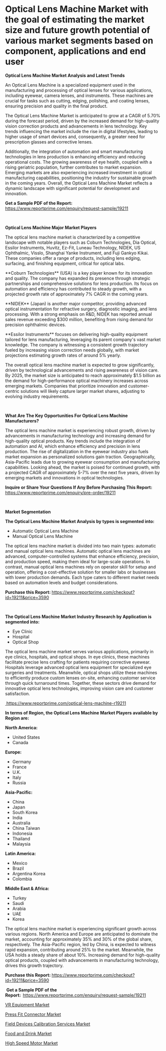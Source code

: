 <p><h1>Optical Lens Machine Market with the goal of estimating the market size and future growth potential of various market segments based on component, applications and end user</h1></p><p><strong>Optical Lens Machine Market Analysis and Latest Trends</strong></p>
<p><p>An Optical Lens Machine is a specialized equipment used in the manufacturing and processing of optical lenses for various applications, including eyewear, camera lenses, and instruments. These machines are crucial for tasks such as cutting, edging, polishing, and coating lenses, ensuring precision and quality in the final product. </p><p>The Optical Lens Machine Market is anticipated to grow at a CAGR of 5.70% during the forecast period, driven by the increased demand for high-quality vision correction products and advancements in lens technology. Key trends influencing the market include the rise in digital lifestyles, leading to higher usage of smart devices and, consequently, a greater need for prescription glasses and corrective lenses. </p><p>Additionally, the integration of automation and smart manufacturing technologies in lens production is enhancing efficiency and reducing operational costs. The growing awareness of eye health, coupled with a rising geriatric population, further contributes to market expansion. Emerging markets are also experiencing increased investment in optical manufacturing capabilities, positioning the industry for sustainable growth in the coming years. Overall, the Optical Lens Machine Market reflects a dynamic landscape with significant potential for development and innovation.</p></p>
<p><strong>Get a Sample PDF of the Report:&nbsp;</strong> <a href="https://www.reportprime.com/enquiry/request-sample/19211?utm_campaign=1121&utm_medium=2&utm_source=Github&utm_content=ia&utm_term=22112024&utm_id=optical-lens-machine">https://www.reportprime.com/enquiry/request-sample/19211</a></p>
<p>&nbsp;</p>
<p><strong>Optical Lens Machine Major Market Players</strong></p>
<p><p>The optical lens machine market is characterized by a competitive landscape with notable players such as Coburn Technologies, Dia Optical, Essilor Instruments, Huvitz, Ez-Fit, Luneau Technology, NIDEK, US Ophthalmic, Visslo, Shanghai Yanke Instrument, and Fuji Gankyo Kikai. These companies offer a range of products, including lens edging, surfacing, and finishing equipment, critical for optical labs.</p><p>**Coburn Technologies** (USA) is a key player known for its innovation and quality. The company has expanded its presence through strategic partnerships and comprehensive solutions for lens production. Its focus on automation and efficiency has contributed to steady growth, with a projected growth rate of approximately 7% CAGR in the coming years.</p><p>**NIDEK** (Japan) is another major competitor, providing advanced optical instrumentation for refractive surgery, diagnostic imaging, and lens processing. With a strong emphasis on R&D, NIDEK has reported annual sales revenue exceeding $300 million, benefiting from rising demand for precision ophthalmic devices.</p><p>**Essilor Instruments** focuses on delivering high-quality equipment tailored for lens manufacturing, leveraging its parent company's vast market knowledge. The company is witnessing a consistent growth trajectory fueled by increasing vision correction needs globally, with market projections estimating growth rates of around 5% yearly.</p><p>The overall optical lens machine market is expected to grow significantly, driven by technological advancements and rising awareness of vision care. By 2025, the market size is anticipated to reach approximately $1.5 billion as the demand for high-performance optical machinery increases across emerging markets. Companies that prioritize innovation and customer-centric solutions will likely capture larger market shares, adjusting to evolving industry requirements.</p></p>
<p>&nbsp;</p>
<p><strong>What Are The Key Opportunities For Optical Lens Machine Manufacturers?</strong></p>
<p><p>The optical lens machine market is experiencing robust growth, driven by advancements in manufacturing technology and increasing demand for high-quality optical products. Key trends include the integration of automation and AI, which enhance efficiency and precision in lens production. The rise of digitalization in the eyewear industry also fuels market expansion as personalized solutions gain traction. Geographically, Asia-Pacific leads due to growing eyewear consumption and manufacturing capabilities. Looking ahead, the market is poised for continued growth, with a projected CAGR of approximately 5-7% over the next five years, driven by emerging markets and innovations in optical technologies.</p></p>
<p><strong>Inquire or Share Your Questions If Any Before Purchasing This Report:</strong> <a href="https://www.reportprime.com/enquiry/pre-order/19211?utm_campaign=1121&utm_medium=2&utm_source=Github&utm_content=ia&utm_term=22112024&utm_id=optical-lens-machine">https://www.reportprime.com/enquiry/pre-order/19211</a></p>
<p>&nbsp;</p>
<p><strong>Market Segmentation</strong></p>
<p><strong>The Optical Lens Machine Market Analysis by types is segmented into:</strong></p>
<p><ul><li>Automatic Optical Lens Machine</li><li>Manual Optical Lens Machine</li></ul></p>
<p><p>The optical lens machine market is divided into two main types: automatic and manual optical lens machines. Automatic optical lens machines are advanced, computer-controlled systems that enhance efficiency, precision, and production speed, making them ideal for large-scale operations. In contrast, manual optical lens machines rely on operator skill for setup and operation, offering a cost-effective solution for smaller labs or businesses with lower production demands. Each type caters to different market needs based on automation levels and budget considerations.</p></p>
<p><strong>Purchase this Report:&nbsp;</strong><a href="https://www.reportprime.com/checkout?id=19211&price=3590&utm_campaign=1121&utm_medium=2&utm_source=Github&utm_content=ia&utm_term=22112024&utm_id=optical-lens-machine">https://www.reportprime.com/checkout?id=19211&price=3590</a></p>
<p>&nbsp;</p>
<p><strong>The Optical Lens Machine Market Industry Research by Application is segmented into:</strong></p>
<p><ul><li>Eye Clinic</li><li>Hospital</li><li>Optical Shop</li></ul></p>
<p><p>The optical lens machine market serves various applications, primarily in eye clinics, hospitals, and optical shops. In eye clinics, these machines facilitate precise lens crafting for patients requiring corrective eyewear. Hospitals leverage advanced optical lens equipment for specialized eye surgeries and treatments. Meanwhile, optical shops utilize these machines to efficiently produce custom lenses on-site, enhancing customer service through quick turnaround times. Together, these sectors drive demand for innovative optical lens technologies, improving vision care and customer satisfaction.</p></p>
<p><a href="https://www.reportprime.com/optical-lens-machine-r19211?utm_campaign=1121&utm_medium=2&utm_source=Github&utm_content=ia&utm_term=22112024&utm_id=optical-lens-machine">&nbsp;https://www.reportprime.com/optical-lens-machine-r19211</a></p>
<p><strong>In terms of Region, the Optical Lens Machine Market Players available by Region are:</strong></p>
<p>
    <p> <strong> North America: </strong>
        <ul>
            <li>United States</li>
            <li>Canada</li>
        </ul>
        </p> 
    <p> <strong> Europe: </strong>
        <ul>
            <li>Germany</li>
            <li>France</li>
            <li>U.K.</li>
            <li>Italy</li>
            <li>Russia</li>
        </ul>
        </p> 
    <p> <strong> Asia-Pacific: </strong>
        <ul>
            <li>China</li>
            <li>Japan</li>
            <li>South Korea</li>
            <li>India</li>
            <li>Australia</li>
            <li>China Taiwan</li>
            <li>Indonesia</li>
            <li>Thailand</li>
            <li>Malaysia</li>
        </ul>
        </p> 
    <p> <strong> Latin America: </strong>
        <ul>
            <li>Mexico</li>
            <li>Brazil</li>
            <li>Argentina Korea</li>
            <li>Colombia</li>
        </ul>
        </p> 
    <p> <strong> Middle East & Africa: </strong>
        <ul>
            <li>Turkey</li>
            <li>Saudi</li>
            <li>Arabia</li>
            <li>UAE</li>
            <li>Korea</li>
        </ul>
    </p>
    </p>
<p><p>The optical lens machine market is experiencing significant growth across various regions. North America and Europe are anticipated to dominate the market, accounting for approximately 35% and 30% of the global share, respectively. The Asia-Pacific region, led by China, is expected to witness rapid expansion, contributing around 25% to the market. Meanwhile, the USA holds a steady share of about 10%. Increasing demand for high-quality optical products, coupled with advancements in manufacturing technology, drives this growth trajectory.</p></p>
<p><strong>Purchase this Report: </strong><a href="https://www.reportprime.com/checkout?id=19211&price=3590&utm_campaign=1121&utm_medium=2&utm_source=Github&utm_content=ia&utm_term=22112024&utm_id=optical-lens-machine">https://www.reportprime.com/checkout?id=19211&price=3590</a></p>
<p>&nbsp;<strong>Get a Sample PDF of the Report:&nbsp;&nbsp;</strong><a href="https://www.reportprime.com/enquiry/request-sample/19211?utm_campaign=1121&utm_medium=2&utm_source=Github&utm_content=ia&utm_term=22112024&utm_id=optical-lens-machine">https://www.reportprime.com/enquiry/request-sample/19211</a></p>
<p><strong></strong></p>
<p><p><a href="https://github.com/guneycigdem35/Market-Research-Report-List-5/blob/main/vr-equipment-market.md?utm_campaign=1121&utm_medium=2&utm_source=Github&utm_content=ia&utm_term=22112024&utm_id=optical-lens-machine">VR Equipment Market</a></p><p><a href="https://www.linkedin.com/pulse/press-fit-connector-market-analysis-report-2024-2031-size-cihlc?utm_campaign=1121&utm_medium=2&utm_source=Github&utm_content=ia&utm_term=22112024&utm_id=optical-lens-machine">Press Fit Connector Market</a></p><p><a href="https://issuu.com/reportprime-2/docs/field-devices-calibration-services-_0cd9bff31e620b?utm_campaign=1121&utm_medium=2&utm_source=Github&utm_content=ia&utm_term=22112024&utm_id=optical-lens-machine">Field Devices Calibration Services Market</a></p><p><a href="https://issuu.com/reportprime-2/docs/food-and-drink-market-size-2030.ppt_6eaf054702f92d?utm_campaign=1121&utm_medium=2&utm_source=Github&utm_content=ia&utm_term=22112024&utm_id=optical-lens-machine">Food and Drink Market</a></p><p><a href="https://www.linkedin.com/pulse/high-speed-motor-market-trends-historical-forecast-growth-jo1xc?utm_campaign=1121&utm_medium=2&utm_source=Github&utm_content=ia&utm_term=22112024&utm_id=optical-lens-machine">High Speed Motor Market</a></p></p>